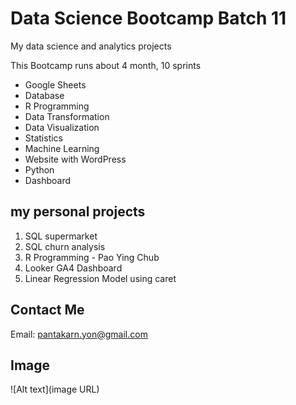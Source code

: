 # Data Science Bootcamp Batch 11
My data science and analytics projects

This Bootcamp runs about 4 month, 10 sprints

 - Google Sheets
 - Database
 - R Programming
 - Data Transformation
 - Data Visualization
 - Statistics
 - Machine Learning
 - Website with WordPress
 - Python
 - Dashboard

## my personal projects

1. SQL supermarket
2. SQL churn analysis
3. R Programming - Pao Ying Chub
4. Looker GA4 Dashboard
5. Linear Regression Model using caret

## Contact Me
Email: pantakarn.yon@gmail.com  

## Image
![Alt text](image URL)
